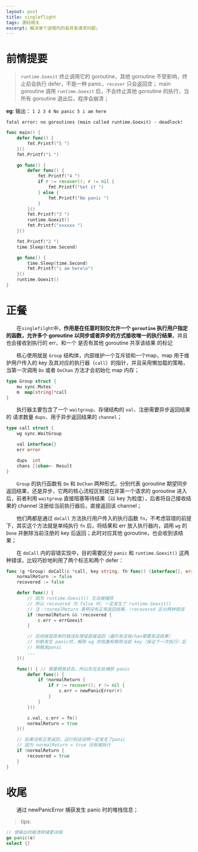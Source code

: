 ```yaml
---
layout: post
title: singleflight
tags: 源码相关
excerpt: 解决单个进程内的高并发请求问题;
---
```


# 前情提要

> `runtime.Goexit` 终止调用它的 goroutine，其他 goroutine 不受影响，终止前会执行 defer，不是一种 panic，`recover` 只会返回空；
> main goroutine 调用 `runtime.Goexit` 后，不会终止其他 goroutine 的执行，当所有 goroutine 退出后，程序会崩溃；

**eg**:
输出：
`1 2 3 4 No panic 5 i am here`

`fatal error: no goroutines (main called runtime.Goexit) - deadlock!`
```go
func main() {
	defer func() {
		fmt.Printf("5 ")
	}()
	fmt.Printf("1 ")

	go func() {
		defer func() {
			fmt.Printf("4 ")
			if r := recover(); r != nil {
				fmt.Printf("Get it ")
			} else {
				fmt.Printf("No panic ")
			}
		}()
		fmt.Printf("3 ")
		runtime.Goexit()
		fmt.Printf("xxxxxx ")
	}()

	fmt.Printf("2 ")
	time.Sleep(time.Second)

	go func() {
		time.Sleep(time.Second)
		fmt.Printf("i am here\n")
	}()
	runtime.Goexit()
}
```

# 正餐
&emsp;&emsp;在`singlefilght`中，**作用是在任意时刻仅允许一个 `goroutine` 执行用户指定的函数，允许多个 goroutine 以同步或者异步的方式接收唯一的执行结果**，并且也会接收到执行的 err，和一个 是否有其他 goroutine 共享该结果 的标记

&emsp;&emsp;核心使用就是 `Group` 结构体，内部维护一个互斥锁和一个map，map 用于维护用户传入的 key 及其对应的执行器（`call`）的指针，并且采用懒加载的策略，当第一次调用 `Do` 或者 `DoChan` 方法才会初始化 map 内存；
```go
type Group struct {
	mu sync.Mutex
	m  map[string]*call
}
```

&emsp;&emsp;执行器主要包含了一个 `waitgroup`、存储结构的 `val`、注册需要异步返回结果的 请求数量 `dups`、用于异步返回结果的 `channel`；
```go
type call struct {
	wg sync.WaitGroup

	val interface{}
	err error

	dups  int
	chans []chan<- Result
}
```

&emsp;&emsp;`Group` 的执行函数有 `Do` 和 `DoChan` 两种形式，分别代表 goroutine 期望同步返回结果，还是异步，它两的核心流程区别就在非第一个请求的 goroutine 进入后，前者利用 `waitgroup` 直接阻塞等待结果（以 key 为粒度），后者将自己接收结果的 channel 注册给当前执行器后，直接返回该 channel；

&emsp;&emsp;他们两都是通过 `doCall` 方法执行用户传入的执行函数 `fn`，不考虑容错的前提下，其实这个方法就是单纯执行 `fn` 后，将结果和 err 放入执行器内，调用 `wg` 的 `Done` 并删除当前注册的 key 后返回；此时对应其他 goroutine，也会收到该结果；

&emsp;&emsp;在 `doCall` 内的容错实现中，目的需要区分 `panic` 和 `runtime.Goexit()` 这两种错误，比较巧妙地利用了两个标志和两个 defer：

```go
func (g *Group) doCall(c *call, key string, fn func() (interface{}, error)) {
	normalReturn := false
	recovered := false

	defer func() {
        // 因为 runtime.Goexit() 无法被捕获
        // 所以 recovered 为 false 时，一定发生了 runtime.Goexit()
        // 注：!normalReturn 表明没有正常返回结果，!recovered 区分两种错误
		if !normalReturn && !recovered {
			c.err = errGoexit
		}

        // 后续就是简单的错误处理或直接返回（遍历有没有chan需要发送结果）
        // 判断发生 panic时，解除 wg 的阻塞和移除当前 key（保证下一次执行）后
        // 再触发panic
        ...
	}()

	func() { // 需要释放状态，所以先在此处捕获 panic
		defer func() {
			if !normalReturn {
				if r := recover(); r != nil {
					c.err = newPanicError(r)
				}
			}
		}()

		c.val, c.err = fn()
		normalReturn = true
	}()

    // 如果没有正常返回，运行到这说明一定发生了panic
    // 因为 normalReturn = true 没有被执行
	if !normalReturn { 
		recovered = true
	}
}
```

# 收尾
&emsp;&emsp;通过 newPanicError 捕获发生 panic 时的堆栈信息；

> tips:
```go
// 使输出的崩溃转储更详细
go panic(e)
select {} 
```
